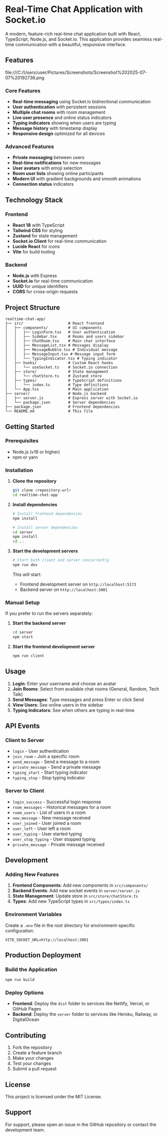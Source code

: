 # Real-Time Chat Application with Socket.io

A modern, feature-rich real-time chat application built with React, TypeScript, Node.js, and Socket.io. This application provides seamless real-time communication with a beautiful, responsive interface.

## Features


file:///C:/Users/user/Pictures/Screenshots/Screenshot%202025-07-07%20192736.png

### Core Features
- **Real-time messaging** using Socket.io bidirectional communication
- **User authentication** with persistent sessions
- **Multiple chat rooms** with room management
- **Live user presence** and online status indicators
- **Typing indicators** showing when users are typing
- **Message history** with timestamp display
- **Responsive design** optimized for all devices

### Advanced Features
- **Private messaging** between users
- **Real-time notifications** for new messages
- **User avatars** with emoji selection
- **Room user lists** showing online participants
- **Modern UI** with gradient backgrounds and smooth animations
- **Connection status** indicators

## Technology Stack

### Frontend
- **React 18** with TypeScript
- **Tailwind CSS** for styling
- **Zustand** for state management
- **Socket.io Client** for real-time communication
- **Lucide React** for icons
- **Vite** for build tooling

### Backend
- **Node.js** with Express
- **Socket.io** for real-time communication
- **UUID** for unique identifiers
- **CORS** for cross-origin requests

## Project Structure

```
realtime-chat-app/
├── src/                    # React frontend
│   ├── components/         # UI components
│   │   ├── LoginForm.tsx   # User authentication
│   │   ├── Sidebar.tsx     # Rooms and users sidebar
│   │   ├── ChatRoom.tsx    # Main chat interface
│   │   ├── MessageList.tsx # Messages display
│   │   ├── MessageBubble.tsx # Individual message
│   │   ├── MessageInput.tsx # Message input form
│   │   └── TypingIndicator.tsx # Typing indicator
│   ├── hooks/              # Custom React hooks
│   │   └── useSocket.ts    # Socket.io connection
│   ├── store/              # State management
│   │   └── chatStore.ts    # Zustand store
│   ├── types/              # TypeScript definitions
│   │   └── index.ts        # Type definitions
│   └── App.tsx             # Main application
├── server/                 # Node.js backend
│   ├── server.js           # Express server with Socket.io
│   └── package.json        # Server dependencies
├── package.json            # Frontend dependencies
└── README.md               # This file
```

## Getting Started

### Prerequisites
- Node.js (v18 or higher)
- npm or yarn

### Installation

1. **Clone the repository**
   ```bash
   git clone <repository-url>
   cd realtime-chat-app
   ```

2. **Install dependencies**
   ```bash
   # Install frontend dependencies
   npm install

   # Install server dependencies
   cd server
   npm install
   cd ..
   ```

3. **Start the development servers**
   ```bash
   # Start both client and server concurrently
   npm run dev
   ```

   This will start:
   - Frontend development server on `http://localhost:5173`
   - Backend server on `http://localhost:3001`

### Manual Setup

If you prefer to run the servers separately:

1. **Start the backend server**
   ```bash
   cd server
   npm start
   ```

2. **Start the frontend development server**
   ```bash
   npm run client
   ```

## Usage

1. **Login**: Enter your username and choose an avatar
2. **Join Rooms**: Select from available chat rooms (General, Random, Tech Talk)
3. **Send Messages**: Type messages and press Enter or click Send
4. **View Users**: See online users in the sidebar
5. **Typing Indicators**: See when others are typing in real-time

## API Events

### Client to Server
- `login` - User authentication
- `join_room` - Join a specific room
- `send_message` - Send a message to a room
- `private_message` - Send a private message
- `typing_start` - Start typing indicator
- `typing_stop` - Stop typing indicator

### Server to Client
- `login_success` - Successful login response
- `room_messages` - Historical messages for a room
- `room_users` - List of users in a room
- `new_message` - New message received
- `user_joined` - User joined a room
- `user_left` - User left a room
- `user_typing` - User started typing
- `user_stop_typing` - User stopped typing
- `private_message` - Private message received

## Development

### Adding New Features

1. **Frontend Components**: Add new components in `src/components/`
2. **Backend Events**: Add new socket events in `server/server.js`
3. **State Management**: Update store in `src/store/chatStore.ts`
4. **Types**: Add new TypeScript types in `src/types/index.ts`

### Environment Variables

Create a `.env` file in the root directory for environment-specific configuration:

```env
VITE_SOCKET_URL=http://localhost:3001
```

## Production Deployment

### Build the Application
```bash
npm run build
```

### Deploy Options
- **Frontend**: Deploy the `dist` folder to services like Netlify, Vercel, or GitHub Pages
- **Backend**: Deploy the `server` folder to services like Heroku, Railway, or DigitalOcean

## Contributing

1. Fork the repository
2. Create a feature branch
3. Make your changes
4. Test your changes
5. Submit a pull request

## License

This project is licensed under the MIT License.

## Support

For support, please open an issue in the GitHub repository or contact the development team.
